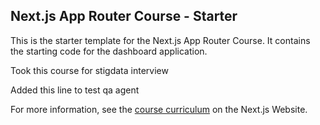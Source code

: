 ## Next.js App Router Course - Starter

This is the starter template for the Next.js App Router Course. It contains the starting code for the dashboard application.

Took this course for stigdata interview

Added this line to test qa agent

For more information, see the [course curriculum](https://nextjs.org/learn) on the Next.js Website.
